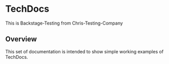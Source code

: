 # TechDocs

This is Backstage-Testing from Chris-Testing-Company

## Overview

This set of documentation is intended to show simple working examples of TechDocs.